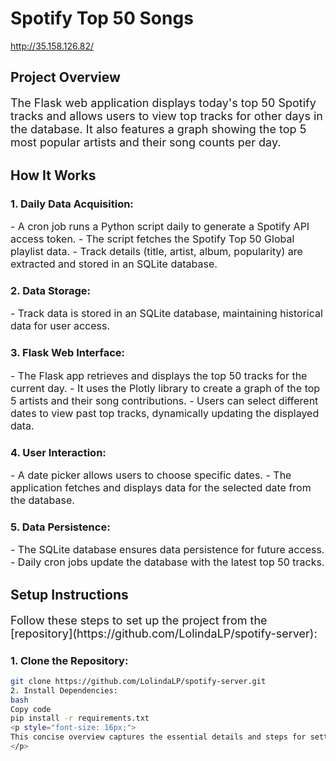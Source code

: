 # Spotify Top 50 Songs

http://35.158.126.82/

## Project Overview

<p style="font-size: 18px;">The Flask web application displays today's top 50 Spotify tracks and allows users to view top tracks for other days in the database. It also features a graph showing the top 5 most popular artists and their song counts per day.</p>

## How It Works

### 1. Daily Data Acquisition:
<p style="font-size: 16px;">
- A cron job runs a Python script daily to generate a Spotify API access token.
- The script fetches the Spotify Top 50 Global playlist data.
- Track details (title, artist, album, popularity) are extracted and stored in an SQLite database.
</p>

### 2. Data Storage:
<p style="font-size: 16px;">
- Track data is stored in an SQLite database, maintaining historical data for user access.
</p>

### 3. Flask Web Interface:
<p style="font-size: 16px;">
- The Flask app retrieves and displays the top 50 tracks for the current day.
- It uses the Plotly library to create a graph of the top 5 artists and their song contributions.
- Users can select different dates to view past top tracks, dynamically updating the displayed data.
</p>

### 4. User Interaction:
<p style="font-size: 16px;">
- A date picker allows users to choose specific dates.
- The application fetches and displays data for the selected date from the database.
</p>

### 5. Data Persistence:
<p style="font-size: 16px;">
- The SQLite database ensures data persistence for future access.
- Daily cron jobs update the database with the latest top 50 tracks.
</p>


## Setup Instructions

<p style="font-size: 18px;">
Follow these steps to set up the project from the [repository](https://github.com/LolindaLP/spotify-server):
</p>

### 1. Clone the Repository:
```bash
git clone https://github.com/LolindaLP/spotify-server.git
2. Install Dependencies:
bash
Copy code
pip install -r requirements.txt
<p style="font-size: 16px;">
This concise overview captures the essential details and steps for setting up and understanding the project.
</p>
```
